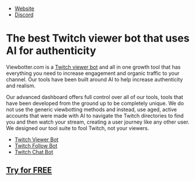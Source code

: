  - [Website](https://viewbotter.com)
 - [Discord](https://discord.gg/JWMfZ8pz)

# The best Twitch viewer bot that uses AI for authenticity

Viewbotter.com is a [Twitch viewer bot](https://viewbotter.com/twitch-viewer-bot) and all in one growth tool that has everything you need to increase engagement and organic traffic to your channel. Our tools have been built around AI to help increase authenticity and realism.

Our advanced dashboard offers full control over all of our tools, tools that have been developed from the ground up to be completely unique. We do not use the generic viewbotting methods and instead, use aged, active accounts that were made with AI to navigate the Twitch directories to find you and then watch your stream, creating a user journey like any other user. We designed our tool suite to fool Twitch, not your viewers.

 - [Twitch Viewer Bot](https://viewbotter.com/twitch-viewer-bot)
 - [Twitch Follow Bot](https://viewbotter.com/twitch-follow-bot)
 - [Twitch Chat Bot](https://viewbotter.com/twitch-chat-bot)

## [Try for FREE](https://viewbotter.com)
